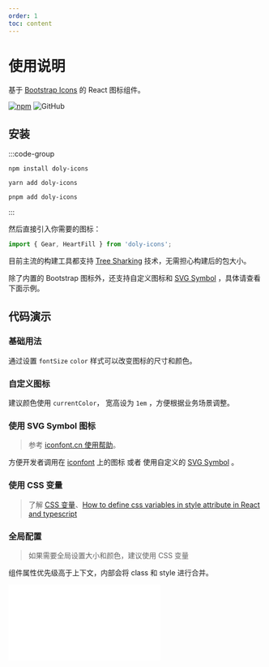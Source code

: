 ```yaml
---
order: 1
toc: content
---
```


# 使用说明

基于 [Bootstrap Icons] 的 React 图标组件。

[![npm][npm]][npm-url] ![GitHub]

## 安装

:::code-group

```shell [npm]
npm install doly-icons
```

```shell [yarn]
yarn add doly-icons
```

```shell [pnpm]
pnpm add doly-icons
```

:::

然后直接引入你需要的图标：

```typescript
import { Gear, HeartFill } from 'doly-icons';
```

目前主流的构建工具都支持 [Tree Sharking](https://webpack.js.org/guides/tree-shaking/) 技术，无需担心构建后的包大小。

除了内置的 Bootstrap 图标外，还支持自定义图标和 [SVG Symbol] ，具体请查看下面示例。

## 代码演示

### 基础用法

通过设置 `fontSize` `color` 样式可以改变图标的尺寸和颜色。

<code src='../../src/icon/demos/basic.tsx'></code>

### 自定义图标

建议颜色使用 `currentColor`， 宽高设为 `1em` ，方便根据业务场景调整。

<code src='../../src/icon/demos/define.tsx'></code>

### 使用 SVG Symbol 图标

> 参考 [iconfont.cn 使用帮助](https://iconfont.cn/help/detail?spm=a313x.7781069.1998910419.15&helptype=code)。

<!-- 在 [iconfont] 上将图标添加到 `我的项目` ，进入项目，生成在线链接，选择 `Symbol` 。 -->

方便开发者调用在 [iconfont] 上的图标 或者 使用自定义的 [SVG Symbol] 。

<code src='../../src/icon/demos/svg-symbol.tsx' iframe=100></code>

### 使用 CSS 变量

> 了解 [CSS 变量](https://developer.mozilla.org/zh-CN/docs/Web/CSS/Using_CSS_custom_properties)、[How to define css variables in style attribute in React and typescript](https://stackoverflow.com/questions/52005083/how-to-define-css-variables-in-style-attribute-in-react-and-typescript)

<code src='../../src/icon/demos/css-variable.tsx'></code>

### 全局配置

> 如果需要全局设置大小和颜色，建议使用 CSS 变量

组件属性优先级高于上下文，内部会将 class 和 style 进行合并。

<!-- 如果字体大小不同会导致对不齐，影响演示效果（受 `vertical-align: -0.125em` 影响）。 -->

<code src='../../src/icon/demos/provider.tsx'></code>

<embed src="../../README.md#L80-L1000"></embed>

[Bootstrap Icons]: https://icons.getbootstrap.com/
[iconfont]: https://www.iconfont.cn/
[svg symbol]: https://css-tricks.com/svg-symbol-good-choice-icons/
[npm]: https://img.shields.io/npm/v/doly-icons.svg
[npm-url]: https://npmjs.com/package/doly-icons
[github]: https://img.shields.io/github/license/doly-dev/doly-icons.svg
